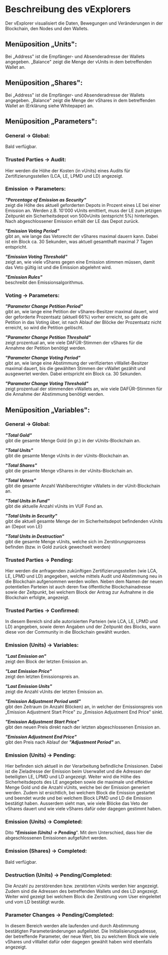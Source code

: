 # Beschreibung des vExplorers #

Der vExplorer visualisiert die Daten, Bewegungen und Veränderungen in der Blockchain, den Nodes und den Wallets.

## Menüposition „Units&quot;: ##

Bei „Address&quot; ist die Empfänger- und Absenderadresse der Wallets angegeben. „Balance&quot; zeigt die Menge der vUnits in dem betreffenden Wallet an.

## Menüposition „Shares&quot;: ##

Bei „Address&quot; ist die Empfänger- und Absenderadresse der Wallets angegeben. „Balance&quot; zeigt die Menge der vShares in dem betreffenden Wallet an (Erklärung siehe Whitepaper) an.

## Menüposition „Parameters&quot;: ##

### General -&gt; Global: ###

Bald verfügbar.

### Trusted Parties -&gt; Audit: ###

Hier werden die Höhe der Kosten (in vUnits) eines Audits für Zertifizierungsstellen (LCA, LE, LPMD und LD) angezeigt.

### Emission -&gt; Parameters: ###

*__&quot;Percentage of Emission as Security&quot;__*  
zeigt die Höhe des aktuell geforderten Depots in Prozent eines LE bei einer Emission an. Werden z.B. 10&#39;000 vUnits emittiert, muss der LE zum jetzigen Zeitpunkt ein Sicherheitsdepot von 500vUnits (entspricht 5%) hinterlegen. Nach abgeschlossener Emission erhält der LE das Depot zurück.

*__&quot;Emission Voting Period&quot;__*  
gibt an, wie lange das Vetorecht der vShares maximal dauern kann. Dabei ist ein Block ca. 30 Sekunden, was aktuell gesamthaft maximal 7 Tagen entspricht.

*__&quot;Emission Voting Threshold&quot;__*  
zeigt an, wie viele vShares gegen eine Emission stimmen müssen, damit das Veto gültig ist und die Emission abgelehnt wird.

*__&quot;Emission Rules&quot;__*  
beschreibt den Emissionsalgorithmus.

### Voting -&gt; Parameters: ###

*__&quot;Parameter Change Petition Period&quot;__*  
gibt an, wie lange eine Petition der vShares-Besitzer maximal dauert, wird der geforderte Prozentsatz (aktuell 66%) vorher erreicht, so geht die Petition in das Voting über, ist nach Ablauf der Blöcke der Prozentsatz nicht erreicht, so wird die Petition gelöscht.

*__&quot;Parameter Change Petition Threshold&quot;__*  
zeigt prozentual an, wie viele DAFÜR-Stimmen der vShares für die Annahme der Petition benötigt werden.

*__&quot;Parameter Change Voting Period&quot;__*  
gibt an, wie lange eine Abstimmung der verifizierten vWallet-Besitzer maximal dauert, bis die gewählten Stimmen der vWallet gezählt und ausgewertet werden. Dabei entspricht ein Block ca. 30 Sekunden.

*__&quot;Parameter Change Voting Threshold&quot;__*  
zeigt prozentual der stimmenden vWallets an, wie viele DAFÜR-Stimmen für die Annahme der Abstimmung benötigt werden.

## Menüposition „Variables&quot;: ##

### General -&gt; Global: ###

*__&quot;Total Gold&quot;__*  
gibt die gesamte Menge Gold (in gr.) in der vUnits-Blockchain an.

*__&quot;Total Units&quot;__*  
gibt die gesamte Menge vUnits in der vUnits-Blockchain an.

*__&quot;Total Shares&quot;__*  
gibt die gesamte Menge vShares in der vUnits-Blockchain an.

*__&quot;Total Voters&quot;__*  
gibt die gesamte Anzahl Wahlberechtigter vWallets in der vUnit-Blockchain an.

*__&quot;Total Units in Fund&quot;__*  
gibt die aktuelle Anzahl vUnits im VUF Fond an.

*__&quot;Total Units in Security&quot;__*  
gibt die aktuell gesamte Menge der im Sicherheitsdepot befindenden vUnits an (Depot von LE)

*__&quot;Total Units in Destruction&quot;__*  
gibt die gesamte Menge vUnits, welche sich im Zerstörungsprozess befinden (bzw. in Gold zurück gewechselt werden)

### Trusted Parties -&gt; Pending: ###

Hier werden die anfragenden zukünftigen Zertifizierungsstellen (wie LCA, LE, LPMD und LD) angegeben, welche mittels Audit und Abstimmung neu in die Blockchain aufgenommen werden wollen. Neben dem Namen der neuen potentiellen Parteien ist auch deren fixe öffentliche Blockchainadresse sowie der Zeitpunkt, bei welchem Block der Antrag zur Aufnahme in die Blockchain erfolgte, angezeigt.

### Trusted Parties -&gt; Confirmed: ###

In diesem Bereich sind alle autorisierten Parteien (wie LCA, LE, LPMD und LD) angegeben, sowie deren Angaben und der Zeitpunkt des Blocks, wann diese von der Community in die Blockchain gewählt wurden.

### Emission (Units) -&gt; Variables: ###

*__&quot;Last Emission on&quot;__*  
zeigt den Block der letzten Emission an.

*__&quot;Last Emission Price&quot;__*  
zeigt den letzten Emissionspreis an.

*__&quot;Last Emission Units&quot;__*  
zeigt die Anzahl vUnits der letzten Emission an.

*__&quot;Emission Adjustment Period until&quot;__*  
gibt den Zeitraum (in Anzahl Blöcken) an, in welcher der Emissionspreis von „Emission Adjustment Start Price&quot; zu „Emission Adjustment End Price&quot; sinkt.

*__&quot;Emission Adjustment Start Price&quot;__*  
gibt den neuen Preis direkt nach der letzten abgeschlossenen Emission an.

*__&quot;Emission Adjustment End Price&quot;__*  
gibt den Preis nach Ablauf der *__&quot;Adjustment Period&quot;__* an.

### Emission (Units) -&gt; Pending: ###

Hier befinden sich aktuell in der Verarbeitung befindliche Emissionen. Dabei ist die Zieladresse der Emission beim Userwallet und die Adressen der beteiligten LE, LPMD und LD angezeigt. Weiter wird die Höhe des Sicherheitsdepots des LE angegeben sowie die maximale und effektive Menge Gold und die Anzahl vUnits, welche bei der Emission generiert werden. Zudem ist ersichtlich, bei welchem Block die Emission gestartet und beendet wurde und bei welchem Block LPMD und LD die Emission bestätigt haben. Ausserdem sieht man, wie viele Blöcke das Veto der vShares dauert und wie viele vShares dafür oder dagegen gestimmt haben.

### Emission (Units) -&gt; Completed: ###

Dito *__&quot;Emission (Units) -&gt; Pending__*&quot;. Mit dem Unterschied, dass hier die abgeschlossenen Emissionen aufgeführt werden.

### Emission (Shares) -&gt; Completed: ###

Bald verfügbar.

### Destruction (Units) -&gt; Pending/Completed: ###

Die Anzahl zu zerstörenden bzw. zerstörten vUnits werden hier angezeigt. Zudem sind die Adressen des betreffenden Wallets und des LD angezeigt. Weiter wird gezeigt bei welchem Block die Zerstörung vom User eingeleitet und vom LD bestätigt wurde.

### Parameter Changes -&gt; Pending/Completed: ###

In diesem Bereich werden alle laufenden und durch Abstimmung bestätigten Parameteränderungen aufgelistet. Die Initialisierungsadresse, der betreffende Parameter, der neue Wert, bis zu welchem Block wie viele vShares und vWallet dafür oder dagegen gewählt haben wird ebenfalls angezeigt.
